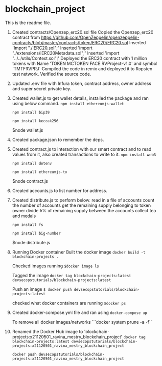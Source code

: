 # blockchain_project
This is the readme file.

1. Created contracts/Openzep_erc20.sol file
    Copied the Openzep_erc20 contract from https://github.com/OpenZeppelin/openzeppelin-contracts/blob/master/contracts/token/ERC20/ERC20.sol
    Inserted 'Import "./IERC20.sol";'
    Inserted 'import "./extensions/IERC20Metadata.sol";'
    Inserted 'import "../../utils/Context.sol";'
    Deployed the ERC20 contract with 1 million tokens with Name 'TOKEN MCTOKEN FACE RVProject-v1.0' and symbol 'TMTFRVPRJ'
    Compiled the code in remix and deployed it to Ropsten test network.
    Verified the source code.

2. Updated .env file with Infura token, contract address, owner address and super secret private key.

3. Created wallet.js to get wallet details, installed the package and ran using below command.
    ```npm install ethereumjs-wallet```

    ```npm install bip39```

    ```npm install keccak256```

    $node wallet.js

4. Created package.json to remember the deps.

5. Created contract.js to interaction with our smart contract and to read values from it, also created transactions to write to it.
    ```npm install web3```

    ```npm install dotenv```

    ```npm install ethereumjs-tx```

    $node contract.js

6. Created accounts.js to list number for address.

7. Created distribute.js to perform below:
    read in a file of accounts
    count the number of accounts
    get the remaining supply belonging to token owner
    divide 5% of remaining supply between the accounts
    collect tea and medals

    ```npm install fs```

    ```npm install big-number```

    $node distribute.js

8. Running Docker container
    Built the docker image
    ```docker build -t blockchain-projects .```

    Checked images running
    ``` $docker image ls ```

    Tagged the image
    ```docker tag blockchain-projects:latest devsecopstutorials/blockchain-projects:latest```

    Push an image
    ```$ docker push devsecopstutorials/blockchain-projects:latest```

    checked what docker containers are running
    ```$docker ps```

9. Created docker-compose.yml file and ran using
    ```docker-compose up```

    To remove all docker images/networks
    ```docker system prune -a -f``

10. Renamed the Docker Hub image to 'blockchain-projects:x21120501_ravina_mestry_blockchain_project'
    ```docker tag blockchain-projects:latest devsecopstutorials/blockchain-projects:x21120501_ravina_mestry_blockchain_project```
    
    ```docker push devsecopstutorials/blockchain-projects:x21120501_ravina_mestry_blockchain_project```